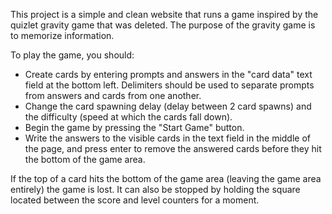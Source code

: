 This project is a simple and clean website that runs a game inspired by the quizlet gravity game that was deleted. The purpose of the gravity game is to memorize information.

To play the game, you should:
- Create cards by entering prompts and answers in the "card data" text field at the bottom left. Delimiters should be used to separate prompts from answers and cards from one another.
- Change the card spawning delay (delay between 2 card spawns) and the difficulty (speed at which the cards fall down).
- Begin the game by pressing the "Start Game" button.
- Write the answers to the visible cards in the text field in the middle of the page, and press enter to remove the answered cards before they hit the bottom of the game area.

If the top of a card hits the bottom of the game area (leaving the game area entirely) the game is lost. It can also be stopped by holding the square located between the score and level counters for a moment.
